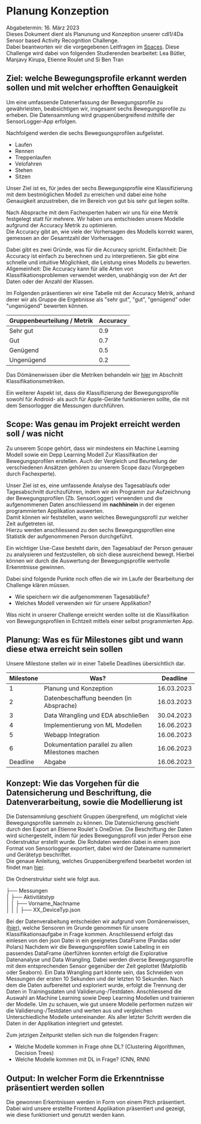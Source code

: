 # Planung Konzeption
Abgabetermin: 16. März 2023   
Dieses Dokument dient als Planunung und Konzeption unserer cdl1/4Da Sensor based Activity Recognition Challenge.  
Dabei beantworten wir die vorgegebenen Leitfragen im [Spaces](https://spaces.technik.fhnw.ch/spaces/sensor-based-activity-recognition).
Diese Challenge wird dabei von folgenden Studierenden bearbeitet: Lea Bütler, Manjavy Kirupa, Etienne Roulet und Si Ben Tran

## Ziel: welche Bewegungsprofile erkannt werden sollen und mit welcher erhofften Genauigkeit  

Um eine umfassende Datenerfassung der Bewegungsprofile zu gewährleisten, beabsichtigen wir, insgesamt sechs Bewegungsprofile zu erheben. Die Datensammlung wird gruppenübergreifend mithilfe der SensorLogger-App erfolgen.

Nachfolgend werden die sechs Bewegsungsprofilen aufgelistet. 

- Laufen
- Rennen
- Treppenlaufen
- Velofahren
- Stehen
- Sitzen

Unser Ziel ist es, für jedes der sechs Bewegungsprofile eine Klassifizierung mit dem bestmöglichen Modell zu erreichen und dabei eine hohe Genauigkeit anzustreben, die im Bereich von gut bis sehr gut liegen sollte.

Nach Absprache mit dem Fachexperten haben wir uns für eine Metrik festgelegt statt für mehrere. 
Wir haben uns entschieden unsere Modelle aufgrund der Accuracy Metrik zu optimieren.   
Die Accuracy gibt an, wie viele der Vorhersagen des Modells korrekt waren, gemessen an der Gesamtzahl der Vorhersagen. 

Dabei gibt es zwei Gründe, was für die Accuracy spricht.
Einfachheit: Die Accuracy ist einfach zu berechnen und zu interpretieren. Sie gibt eine schnelle und intuitive Möglichkeit, die Leistung eines Modells zu bewerten.
Allgemeinheit: Die Accuracy kann für alle Arten von Klassifikationsproblemen verwendet werden, unabhängig von der Art der Daten oder der Anzahl der Klassen.

Im Folgenden präsentieren wir eine Tabelle mit der Accuracy Metrik, anhand derer wir als Gruppe die Ergebnisse als "sehr gut", "gut", "genügend" oder "ungenügend" bewerten können.

| Gruppenbeurteilung / Metrik | Accuracy | 
|-----------------------------|----------|
| Sehr gut                    | 0.9      |
| Gut                         | 0.7      |
| Genügend                    | 0.5      |
| Ungenügend                  | 0.2      |

Das Dömänenwissen über die Metriken behandeln wir [hier](https://github.com/CDL1-Sensor/Sensor_Domaenverstaendnis) im Abschnitt Klassifikationsmetriken.

Ein weiterer Aspekt ist, dass die Klassifizierung der Bewegungsprofile sowohl für Android- als auch für Apple-Geräte funktionieren sollte, die mit dem Sensorlogger die Messungen durchführen.

## Scope: Was genau im Projekt erreicht werden soll / was nicht

Zu unserem Scope gehört, dass wir mindestens ein Machine Learning Modell sowie ein Depp Learning Modell Zur Klassifikation der Bewegungsprofilen erstellen. Auch der Vergleich und Beurteilung der verschiedenen Ansätzen gehören zu unserem Scope dazu (Vorgegeben durch Fachexperte). 

Unser Ziel ist es, eine umfassende Analyse des Tagesablaufs oder Tagesabschnitt durchzuführen, indem wir ein Programm zur Aufzeichnung der Bewegungsprofilen (Zb. SensorLogger) verwenden und die aufgenommenen Daten anschliessend im **nachhinein** in der eigenen programmierten Applikation auswerten.   
Damit können wir feststellen, wann welches Bewegungsprofil zur welcher Zeit aufgetreten ist.   
Hierzu werden anschliessend zu den sechs Bewegungsprofilen eine Statistik der aufgenommenen Person durchgeführt.   

Ein wichtiger Use-Case besteht darin, den Tagesablauf der Person genauer zu analysieren und festzustellen, ob sich diese ausreichend bewegt. Hierbei können wir durch die Auswertung der Bewegungsprofile wertvolle Erkenntnisse gewinnen. 

Dabei sind folgende Punkte noch offen die wir im Laufe der Bearbeitung der Challenge klären müssen.
- Wie speichern wir die aufgenommenen Tagesabläufe?
- Welches Modell verwenden wir für unsere Applikation? 

Was nicht in unserer Challenge erreicht werden sollte ist die Klassifikation von Bewegungsprofilen in Echtzeit mittels einer selbst programmierten App. 

## Planung: Was es für Milestones gibt und wann diese etwa erreicht sein sollen 

Unsere Milestone stellen wir in einer Tabelle Deadlines übersichtlich dar. 

| Milestone | Was?                                              | Deadline   |
|-----------|---------------------------------------------------|------------|
| 1         | Planung und Konzeption                            | 16.03.2023 |
| 2         | Datenbeschaffung beenden (in Absprache)           | 16.03.2023 |
| 3         | Data Wrangling und EDA abschließen                | 30.04.2023 |
| 4         | Implementierung von ML Modellen                   | 16.06.2023 |
| 5         | Webapp Integration                                | 16.06.2023 |
| 6         | Dokumentation parallel zu allen Milestones machen | 16.06.2023 |
| Deadline  | Abgabe                                            | 16.06.2023 |

## Konzept: Wie das Vorgehen für die Datensicherung und Beschriftung, die Datenverarbeitung, sowie die Modellierung ist

Die Datensammlung geschieht Gruppen übergreifend, um möglichst viele Bewegungsprofile sammeln zu können. 
Die Datensicherung geschieht durch den Export an Etienne Roulet's OneDrive. 
Die Beschriftung der Daten wird sichergestellt, indem für jedes Bewegungsprofil von jeder Person eine Orderstruktur erstellt wurde.
Die Rohdaten werden dabei in einem json Format von Sensorlogger exportiert, dabei wird der Dateiname nummeriert und Gerätetyp beschriftet.  
Die genaue Anleitung, welches Gruppenübergreifend bearbeitet worden ist findet man [hier](https://github.com/CDL1-Sensor/Sensor_Dokumentation/tree/master/Datenerhebung).

Die Ordnerstruktur sieht wie folgt aus.

├── Messungen  
│   ├── Aktivitätstyp  
│   │   ├── Vorname_Nachname  
│   │   │  ├── XX_DeviceTyp.json  

Bei der Datenverabeitung entscheiden wir aufgrund vom Domänenwissen, ([hier](https://github.com/CDL1-Sensor/Sensor_Domaenverstaendnis)), welche Sensoren im Grunde genommen für unsere Klassifikationsaufgabe in Frage kommen. 
Anschliessend erfolgt das einlesen von den json Datei in ein geeignetes DataFrame (Pandas oder Polars) 
Nachdem wir die Bewegungsprofilen sowie Labeling in ein passendes DataFrame überführen konnten erfolgt die Explorative Datenanalyse und Data Wrangling.
Dabei werden diverse Bewegungsprofile mit dem entsprechenden Sensor gegenüber der Zeit geplottet (Matplotlib oder Seaborn). 
Ein Data Wrangling part könnte sein, das Schneiden von Messungen der ersten 10 Sekunden und der letzten 10 Sekunden. 
Nach dem die Daten aufbereitet und exploriert wurde, erfolgt die Trennung der Daten in Trainingsdaten und Validierung-/Testdaten. 
Anschliessend die Auswahl an Machine Learning sowie Deep Learning Modellen und trainieren der Modelle. 
Um zu schauen, wie gut unsere Modelle performen nutzen wir die Validierung-/Testdaten und werten aus und vergleichen Unterschiedliche Modelle
untereinander. Als aller letzter Schritt werden die Daten in der Applikation integriert und getestet.  

Zum jetzigen Zeitpunkt stellen sich nun die folgenden Fragen:
- Welche Modelle kommen in Frage ohne DL? (Clustering Algorithmen, Decision Trees)
- Welche Modelle kommen mit DL in Frage? (CNN, RNN)

## Output: In welcher Form die Erkenntnisse präsentiert werden sollen 

Die gewonnen Erkentnissen werden in Form von einem Pitch präsentiert. Dabei wird unsere erstellte Frontend Applikation präsentiert und gezeigt, wie diese funktioniert und genutzt werden kann. 



